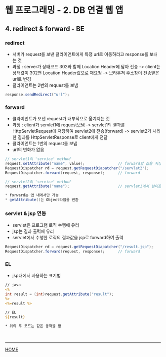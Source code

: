 # 웹 프로그래밍 - 2. DB 연결 웹 앱

## 4. redirect & forward - BE

### redirect
- 서버가 request를 보낸 클라이언트에게 특정 url로 이동하라고 response를 보내는 것  
- 과정 : server가 상태코드 302와 함께 Location Header에 담아 전송 -> client는 상태값이 302면 Location Header값으로 재요청 -> 브라우저 주소창이 전송받은 url로 변경
- 클라이언트는 2번의 request를 보냄
```java
response.sendRedirect("url");
```
### forward
- 클라이언트가 보낸 request가 내부적으로 옮겨지는 것
- 과정 : client가 servlet1에 request보냄 -> servlet1의 결과를 HttpServletRequest에 저장하여 servlet2에 전송(forward) -> servlet2가 처리한 결과를 HttpServletResponse로 client에게 전달
- 클라이언트는 1번의 request를 보냄
- url의 변화가 없음
```java
// servlet1의 'service' method
request.setAttribute("name", value);               // forward할 값을 저장
RequestDispatcher rd = request.getRequestDiapatcher("/servlet2");
RequestDispatcher.forward(request, response);      // forward

// servlet2의 'service' method
request.getAttribute("name");                      // servlet1에서 넘어온 값을 가져옴

* forward는 앱 내에서만 가능
* getAttribute()는 Object타입을 반환
```
### servlet & jsp 연동
- servlet은 프로그램 로직 수행에 유리
- jsp는 결과 출력에 유리
- servlet에서 수행한 로직의 결과값을 jsp로 forward하여 출력
```java
RequestDispatcher rd = request.getRequestDiapatcher("/result.jsp");
RequestDispatcher.forward(request, response);      // forward
```
### EL
- jsp내에서 사용하는 표기법
```jsp
// java
<%
int result = (int)request.getAttribute("result");
%>
<%=result %>

// EL
${result}

* 위의 두 코드는 같은 동작을 함
```



<br>



---
[HOME](https://github.com/tunaep5/Boostcourse/blob/master/README.md)